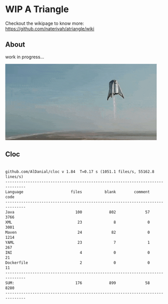 # WIP A Triangle

  Checkout the wikipage to know more: https://github.com/naterivah/atriangle/wiki

  ## About
  work in progress...

  ![Screenshot](./docs/starhopper.gif?raw=true?style=center)

  ## Cloc 
 ``` 
 
github.com/AlDanial/cloc v 1.84  T=0.17 s (1051.1 files/s, 55162.8 lines/s)
-------------------------------------------------------------------------------
Language                     files          blank        comment           code
-------------------------------------------------------------------------------
Java                           100            802             57           3766
XML                             23              8              0           3001
Maven                           24             82              0           1214
YAML                            23              7              1            267
INI                              4              0              0             21
Dockerfile                       2              0              0             11
-------------------------------------------------------------------------------
SUM:                           176            899             58           8280
------------------------------------------------------------------------------- 
 ```
